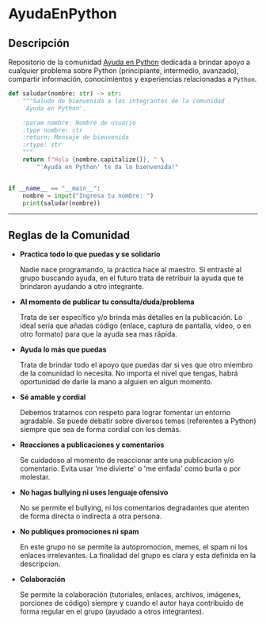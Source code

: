 # AyudaEnPython

## Descripción

Repositorio de la comunidad [Ayuda en Python](www.facebook.com/groups/ayudaenpython/) dedicada a brindar apoyo a
cualquier problema sobre Python (principiante, intermedio, avanzado),
compartir información, conocimientos y experiencias relacionadas a `Python`.

```python
def saludar(nombre: str) -> str:
    """Saludo de bienvenida a los integrantes de la comunidad
    'Ayuda en Python'.

    :param nombre: Nombre de usuario
    :type nombre: str
    :return: Mensaje de bienvenida
    :rtype: str
    """
    return f"Hola {nombre.capitalize()}, " \
        "'Ayuda en Python' te da la bienvenida!"


if __name__ == "__main__":
    nombre = input("Ingresa tu nombre: ")
    print(saludar(nombre))
```

---

## Reglas de la Comunidad

* __Practica todo lo que puedas y se solidario__

    Nadie nace programando, la práctica hace al maestro. Si entraste al grupo buscando ayuda, en el futuro trata de retribuir la ayuda que te brindaron ayudando a otro integrante.

* __Al momento de publicar tu consulta/duda/problema__

    Trata de ser específico y/o brinda más detalles en la publicación. Lo ideal sería que añadas código (enlace, captura de pantalla, video, o en otro formato) para que la ayuda sea mas rápida.

* __Ayuda lo más que puedas__

    Trata de brindar todo el apoyo que puedas dar si ves que otro miembro de la comunidad lo necesita. No importa el nivel que tengas, habrá oportunidad de darle la mano a alguien en algun momento.

* __Sé amable y cordial__

    Debemos tratarnos con respeto para lograr fomentar un entorno agradable. Se puede debatir sobre diversos temas (referentes a Python) siempre que sea de forma cordial con los demás.

* __Reacciones a publicaciones y comentarios__

    Se cuidadoso al momento de reaccionar ante una publicacion y/o comentario. Evita usar 'me divierte' o 'me enfada' como burla o por molestar.

* __No hagas bullying ni uses lenguaje ofensivo__

    No se permite el bullying, ni los comentarios degradantes que atenten de forma directa o indirecta a otra persona.

* __No publiques promociones ni spam__

    En este grupo no se permite la autopromocion, memes, el spam ni los enlaces irrelevantes. La finalidad del grupo es clara y esta definida en la descripcion.

* __Colaboración__

    Se permite la colaboración (tutoriales, enlaces, archivos, imágenes, porciones de código) siempre y cuando el autor haya contribuido de forma regular en el grupo (ayudado a otros integrantes).